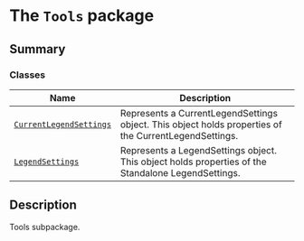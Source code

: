 # The `Tools` package

<a id="summary"></a>

## Summary

### Classes

| Name | Description |
|-----------------------------------------------------------------------------|---------------------------------------------------------------------------------------------------------|
| [`CurrentLegendSettings`](CurrentLegendSettings.md#CurrentLegendSettings)   | Represents a CurrentLegendSettings object. This object holds properties of the CurrentLegendSettings.   |
| [`LegendSettings`](LegendSettings.md#LegendSettings)                        | Represents a LegendSettings object. This object holds properties of the Standalone LegendSettings.      |

<a id="description"></a>

## Description

Tools subpackage.

<!-- !! processed by numpydoc !! -->

